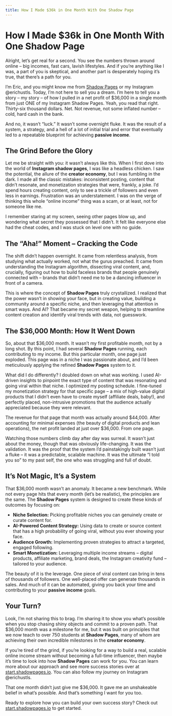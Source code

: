 ```yaml
---
title: How I Made $36k in One Month With One Shadow Page
---
```


# How I Made $36k in One Month With One Shadow Page

Alright, let’s get real for a second. You see the numbers thrown around online – big incomes, fast cars, lavish lifestyles. And if you’re anything like I was, a part of you is skeptical, and another part is desperately hoping it’s true, that there’s a path for you.

I’m Eric, and you might know me from [Shadow Pages](https://start.shadowpages.io) or my Instagram @erichustls. Today, I’m not here to sell you a dream. I’m here to tell you a story – my story – of how I pulled in a net profit of $36,000 in a single month from just ONE of my Instagram Shadow Pages. Yeah, you read that right. Thirty-six thousand dollars. Net. Not revenue, not some inflated number – cold, hard cash in the bank.

And no, it wasn’t “luck.” It wasn’t some overnight fluke. It was the result of a system, a strategy, and a hell of a lot of initial trial and error that eventually led to a repeatable blueprint for achieving **passive income**.

## The Grind Before the Glory

Let me be straight with you: it wasn’t always like this. When I first dove into the world of **Instagram shadow pages**, I was like a headless chicken. I saw the potential, the allure of the **creator economy**, but I was fumbling in the dark. I made all the classic mistakes: inconsistent posting, content that didn’t resonate, and monetization strategies that were, frankly, a joke. I’d spend hours creating content, only to see a trickle of followers and even less in earnings. Frustration was an understatement. I was on the verge of thinking this whole “online income” thing was a scam, or at least, not for someone like me.

I remember staring at my screen, seeing other pages blow up, and wondering what secret they possessed that I didn’t. It felt like everyone else had the cheat codes, and I was stuck on level one with no guide.

## The “Aha!” Moment – Cracking the Code

The shift didn’t happen overnight. It came from relentless analysis, from studying what actually worked, not what the gurus preached. It came from understanding the Instagram algorithm, dissecting viral content, and, crucially, figuring out how to build faceless brands that people genuinely connected with – brands that didn’t need me to be a dancing influencer in front of a camera.

This is where the concept of **Shadow Pages** truly crystallized. I realized that the power wasn’t in showing your face, but in creating value, building a community around a specific niche, and then leveraging that attention in smart ways. And AI? That became my secret weapon, helping to streamline content creation and identify viral trends with data, not guesswork.

## The $36,000 Month: How It Went Down

So, about that $36,000 month. It wasn’t my first profitable month, not by a long shot. By this point, I had several **Shadow Pages** running, each contributing to my income. But this particular month, one page just exploded. This page was in a niche I was passionate about, and I’d been meticulously applying the refined **Shadow Pages** system to it.

What did I do differently? I doubled down on what was working. I used AI-driven insights to pinpoint the exact type of content that was resonating and going viral within that niche. I optimized my posting schedule. I fine-tuned my monetization strategy for that specific page – a mix of high-value digital products that I didn’t even have to create myself (affiliate deals, baby!), and perfectly placed, non-intrusive promotions that the audience actually appreciated because they were relevant.

The revenue for that page that month was actually around $44,000. After accounting for minimal expenses (the beauty of digital products and lean operations), the net profit landed at just over $36,000. From one page.

Watching those numbers climb day after day was surreal. It wasn’t just about the money, though that was obviously life-changing. It was the validation. It was the proof that the system I’d painstakingly built wasn’t just a fluke – it was a predictable, scalable machine. It was the ultimate “I told you so” to my past self, the one who was struggling and full of doubt.

## It’s Not Magic, It’s a System

That $36,000 month wasn’t an anomaly. It became a new benchmark. While not every page hits that every month (let’s be realistic), the principles are the same. The **Shadow Pages** system is designed to create these kinds of outcomes by focusing on:

*   **Niche Selection:** Picking profitable niches you can genuinely create or curate content for.
*   **AI-Powered Content Strategy:** Using data to create or source content that has a high probability of going viral, without you ever showing your face.
*   **Audience Growth:** Implementing proven strategies to attract a targeted, engaged following.
*   **Smart Monetization:** Leveraging multiple income streams – digital products, affiliate marketing, brand deals, the Instagram creativity fund – tailored to your audience.

The beauty of it is the leverage. One piece of viral content can bring in tens of thousands of followers. One well-placed offer can generate thousands in sales. And much of it can be automated, giving you back your time and contributing to your **passive income** goals.

## Your Turn?

Look, I’m not sharing this to brag. I’m sharing it to show you what’s possible when you stop chasing shiny objects and commit to a proven path. That $36,000 month was a milestone for me, but it was built on principles that we now teach to over 750 students at **Shadow Pages**, many of whom are achieving their own incredible milestones in the **creator economy**.

If you’re tired of the grind, if you’re looking for a way to build a real, scalable online income stream without becoming a full-time influencer, then maybe it’s time to look into how **Shadow Pages** can work for you. You can learn more about our approach and see more success stories over at [start.shadowpages.io](https://start.shadowpages.io). You can also follow my journey on Instagram @erichustls.

That one month didn’t just give me $36,000. It gave me an unshakeable belief in what’s possible. And that’s something I want for you too.

Ready to explore how you can build your own success story? Check out [start.shadowpages.io](https://start.shadowpages.io) to get started.

